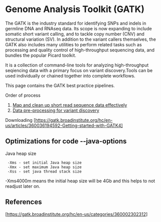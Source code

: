 # Genome Analysis Toolkit (GATK)
The GATK is the industry standard for identifying SNPs and indels in germline DNA and RNAseq data. Its scope is now expanding to include somatic short variant calling, and to tackle copy number (CNV) and structural variation (SV). In addition to the variant callers themselves, the GATK also includes many utilities to perform related tasks such as processing and quality control of high-throughput sequencing data, and bundles the popular Picard toolkit.

It is a collection of command-line tools for analyzing high-throughput seqiencing data with a primary focus on variant discovery.Tools can be used individually or chained together into complete workflows.

This page contains the GATK best practice pipelines.

Order of process
1. [Map and clean up short read sequence data effectively](https://github.com/marianakhoul/GATK/tree/main/Map%20and%20clean%20up%20short%20read%20sequence%20data%20efficiently)
2. [Data pre-processing for variant discovery](https://github.com/marianakhoul/GATK/tree/main/Data%20pre-processing%20for%20variant%20discovery)

Downloading [https://gatk.broadinstitute.org/hc/en-us/articles/360036194592-Getting-started-with-GATK4]

## Optimizations for code --java-options
Java heap size
```
 -Xms - set initial Java heap size
 -Xmx - set maximum Java heap size
 -Xss - set java thread stack size
```
-Xms4000m means the initial heap size will be 4Gb and this helps to not readjust later on.



## References
[https://gatk.broadinstitute.org/hc/en-us/categories/360002302312]
